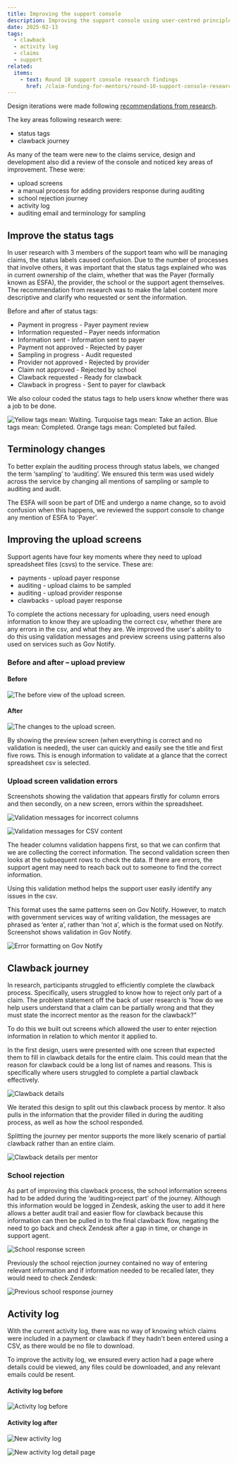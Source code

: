```yaml
---
title: Improving the support console
description: Improving the support console using user-centred principles and research insights following on from round 10 of research
date: 2025-02-13
tags:
  - clawback
  - activity log
  - claims
  - support
related:
  items:
    - text: Round 10 support console research findings
      href: /claim-funding-for-mentors/round-10-support-console-research-findings/
---
```


Design iterations were made following [recommendations from research](/claim-funding-for-mentors/round-10-support-console-research-findings/).

The key areas following research were:

- status tags
- clawback journey

As many of the team were new to the claims service, design and development also did a review of the console and noticed key areas of improvement. These were:

- upload screens
- a manual process for adding providers response during auditing
- school rejection journey
- activity log
- auditing email and terminology for sampling

## Improve the status tags

In user research with 3 members of the support team who will be managing claims, the status labels caused confusion. Due to the number of processes that involve others, it was important that the status tags explained who was in current ownership of the claim, whether that was the Payer (formally known as ESFA), the provider, the school or the support agent themselves. The recommendation from research was to make the label content more descriptive and clarify who requested or sent the information.

Before and after of status tags:

- Payment in progress - Payer payment review
- Information requested – Payer needs information
- Information sent - Information sent to payer
- Payment not approved - Rejected by payer
- Sampling in progress - Audit requested
- Provider not approved - Rejected by provider
- Claim not approved - Rejected by school
- Clawback requested - Ready for clawback
- Clawback in progress - Sent to payer for clawback

We also colour coded the status tags to help users know whether there was a job to be done.

![Yellow tags mean: Waiting. Turquoise tags mean: Take an action. Blue tags mean: Completed. Orange tags mean: Completed but failed.](tag-key.png "The different tags in the service")

## Terminology changes

To better explain the auditing process through status labels, we changed the term ‘sampling’ to ‘auditing’. We ensured this term was used widely across the service by changing all mentions of sampling or sample to auditing and audit.

The ESFA will soon be part of DfE and undergo a name change, so to avoid confusion when this happens, we reviewed the support console to change any mention of ESFA to ‘Payer’.

## Improving the upload screens

Support agents have four key moments where they need to upload spreadsheet files (csvs)  to the service. These are:

- payments - upload payer response
- auditing - upload claims to be sampled
- auditing - upload provider response
- clawbacks - upload payer response

To complete the actions necessary for uploading, users need enough information to know they are uploading the correct csv, whether there are any errors in the csv, and what they are. We improved the user's ability to do this using validation messages and preview screens using patterns also used on services such as Gov Notify.

### Before and after – upload preview

#### Before

![The before view of the upload screen.](upload-before.png "The before view of the upload screen")

#### After

![The changes to the upload screen.](upload-after.png "The changes to the upload screen")

By showing the preview screen (when everything is correct and no validation is needed), the user can quickly and easily see the title and first five rows. This is enough information to validate at a glance that the correct spreadsheet csv is selected.

### Upload screen validation errors

Screenshots showing the validation that appears firstly for column errors and then secondly, on a new screen, errors within the spreadsheet.

![Validation messages for incorrect columns](upload-validation-headers.png "Validation messages for incorrect columns")

![Validation messages for CSV content](upload-validation-content.png "Validation messages for CSV content")

The header columns validation happens first, so that we can confirm that we are collecting the correct information. The second validation screen then looks at the subsequent rows to check the data. If there are errors, the support agent may need to reach back out to someone to find the correct information.

Using this validation method helps the support user easily identify any issues in the csv.

This format uses the same patterns seen on Gov Notify. However, to match with government services way of writing validation, the messages are phrased as ‘enter a’, rather than ‘not a’, which is the format used on Notify. Screenshot shows validation in Gov Notify.

![Error formatting on Gov Notify](govuk-notify-error-format.png "Error formatting on Gov Notify")

## Clawback journey

In research, participants struggled to efficiently complete the clawback process. Specifically, users struggled to know how to reject only part of a claim. The problem statement off the back of user research is “how do we help users understand that a claim can be partially wrong and that they must state the incorrect mentor as the reason for the clawback?”

To do this we built out screens which allowed the user to enter rejection information in relation to which mentor it applied to.

In the first design, users were presented with one screen that expected them to fill in clawback details for the entire claim. This could mean that the reason for clawback could be a long list of names and reasons. This is specifically where users struggled to complete a partial clawback effectively.

![Clawback details](clawback-details.png "Clawback details")

We iterated this design to split out this clawback process by mentor. It also pulls in the information that the provider filled in during the auditing process, as well as how the school responded.

Splitting the journey per mentor supports the more likely scenario of partial clawback rather than an entire claim.

![Clawback details per mentor](clawback-details-mentor.png "Clawback details per mentor")

### School rejection

As part of improving this clawback process, the school information screens had to be added during the ‘auditing>reject part’ of the journey. Although this information would be logged in Zendesk, asking the user to add it here allows a better audit trail and easier flow for clawback because this information can then be pulled in to the final clawback flow, negating the need to go back and check Zendesk after a gap in time, or change in support agent.

![School response screen](school-rejection.png "School response screen")

Previously the school rejection journey contained no way of entering relevant information and if information needed to be recalled later, they would need to check Zendesk:

![Previous school response journey](school-response-journey.png "Previous school response journey")

## Activity log

With the current activity log, there was no way of knowing which claims were included in a payment or clawback if they hadn't been entered using a CSV, as there would be no file to download.

To improve the activity log, we ensured every action had a page where details could be viewed, any files could be downloaded, and any relevant emails could be resent.

#### Activity log before

![Activity log before](activity-log-before.png "Activity log before")

#### Activity log after

![New activity log](activity-log-new.png "New activity log")

![New activity log detail page](activity-log-new-detail.png "New activity log detail page")
